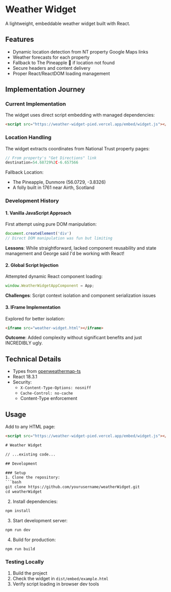 # Weather Widget

A lightweight, embeddable weather widget built with React.

## Features
- Dynamic location detection from NT property Google Maps links
- Weather forecasts for each property
- Fallback to The Pineapple 🍍 if location not found
- Secure headers and content delivery
- Proper React/ReactDOM loading management

## Implementation Journey

### Current Implementation
The widget uses direct script embedding with managed dependencies:
```html
<script src="https://weather-widget-pied.vercel.app/embed/widget.js"></script>
```

### Location Handling
The widget extracts coordinates from National Trust property pages:
```javascript
// From property's "Get Directions" link
destination=54.68729%2C-6.657566
```

Fallback Location:
- The Pineapple, Dunmore (56.0729, -3.8326)
- A folly built in 1761 near Airth, Scotland

### Development History

#### 1. Vanilla JavaScript Approach
First attempt using pure DOM manipulation:
```javascript
document.createElement('div')
// Direct DOM manipulation was fun but limiting
```
**Lessons**: While straightforward, lacked component reusability and state management and George said I'd be working with React!

#### 2. Global Script Injection
Attempted dynamic React component loading:
```javascript
window.WeatherWidgetAppComponent = App;
```
**Challenges**: Script context isolation and component serialization issues

#### 3. IFrame Implementation
Explored for better isolation:
```html
<iframe src="weather-widget.html"></iframe>
```
**Outcome**: Added complexity without significant benefits and just INCREDIBLY ugly.

## Technical Details
- Types from [openweathermap-ts](https://www.npmjs.com/package/openweathermap-ts)
- React 18.3.1
- Security:
  - `X-Content-Type-Options: nosniff`
  - `Cache-Control: no-cache`
  - Content-Type enforcement

## Usage
Add to any HTML page:
```html
<script src="https://weather-widget-pied.vercel.app/embed/widget.js"></script>

# Weather Widget

// ...existing code...

## Development

### Setup
1. Clone the repository:
```bash
git clone https://github.com/yourusername/weatherWidget.git
cd weatherWidget
```

2. Install dependencies:
```bash
npm install
```

3. Start development server:
```bash
npm run dev
```

4. Build for production:
```bash
npm run build
```

### Testing Locally
1. Build the project
2. Check the widget in `dist/embed/example.html`
3. Verify script loading in browser dev tools

